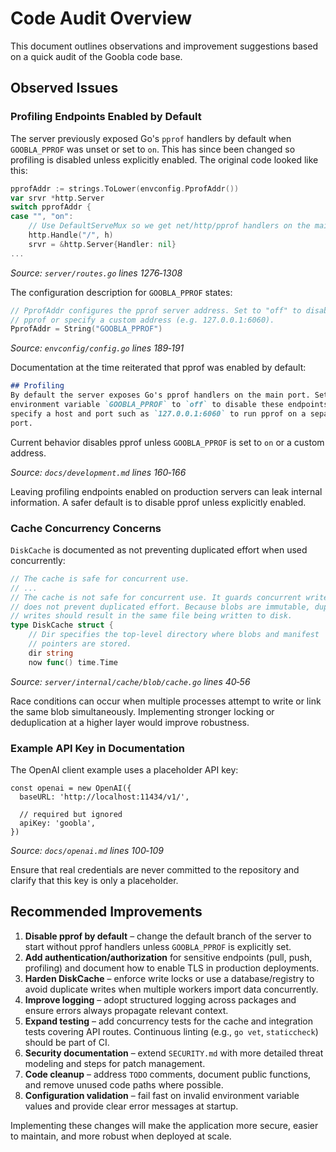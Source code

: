 # Code Audit Overview

This document outlines observations and improvement suggestions based on a quick audit of the Goobla code base.

## Observed Issues

### Profiling Endpoints Enabled by Default

The server previously exposed Go's `pprof` handlers by default when `GOOBLA_PPROF` was unset or set to `on`. This has since been changed so profiling is disabled unless explicitly enabled. The original code looked like this:

```go
pprofAddr := strings.ToLower(envconfig.PprofAddr())
var srvr *http.Server
switch pprofAddr {
case "", "on":
    // Use DefaultServeMux so we get net/http/pprof handlers on the main server.
    http.Handle("/", h)
    srvr = &http.Server{Handler: nil}
...
```

_Source: `server/routes.go` lines 1276‑1308_

The configuration description for `GOOBLA_PPROF` states:

```go
// PprofAddr configures the pprof server address. Set to "off" to disable
// pprof or specify a custom address (e.g. 127.0.0.1:6060).
PprofAddr = String("GOOBLA_PPROF")
```

_Source: `envconfig/config.go` lines 189‑191_

Documentation at the time reiterated that pprof was enabled by default:

```md
## Profiling
By default the server exposes Go's pprof handlers on the main port. Set the
environment variable `GOOBLA_PPROF` to `off` to disable these endpoints or
specify a host and port such as `127.0.0.1:6060` to run pprof on a separate
port.
```

Current behavior disables pprof unless `GOOBLA_PPROF` is set to `on` or a custom
address.

_Source: `docs/development.md` lines 160‑166_

Leaving profiling endpoints enabled on production servers can leak internal
information. A safer default is to disable pprof unless explicitly enabled.

### Cache Concurrency Concerns

`DiskCache` is documented as not preventing duplicated effort when used
concurrently:

```go
// The cache is safe for concurrent use.
// ...
// The cache is not safe for concurrent use. It guards concurrent writes, but
// does not prevent duplicated effort. Because blobs are immutable, duplicate
// writes should result in the same file being written to disk.
type DiskCache struct {
    // Dir specifies the top-level directory where blobs and manifest
    // pointers are stored.
    dir string
    now func() time.Time
```

_Source: `server/internal/cache/blob/cache.go` lines 40‑56_

Race conditions can occur when multiple processes attempt to write or link the
same blob simultaneously. Implementing stronger locking or deduplication at a
higher layer would improve robustness.

### Example API Key in Documentation

The OpenAI client example uses a placeholder API key:

```
const openai = new OpenAI({
  baseURL: 'http://localhost:11434/v1/',

  // required but ignored
  apiKey: 'goobla',
})
```

_Source: `docs/openai.md` lines 100‑109_

Ensure that real credentials are never committed to the repository and clarify
that this key is only a placeholder.

## Recommended Improvements

1. **Disable pprof by default** – change the default branch of the server to
   start without pprof handlers unless `GOOBLA_PPROF` is explicitly set.
2. **Add authentication/authorization** for sensitive endpoints (pull, push,
   profiling) and document how to enable TLS in production deployments.
3. **Harden DiskCache** – enforce write locks or use a database/registry to
   avoid duplicate writes when multiple workers import data concurrently.
4. **Improve logging** – adopt structured logging across packages and ensure
   errors always propagate relevant context.
5. **Expand testing** – add concurrency tests for the cache and integration
   tests covering API routes. Continuous linting (e.g., `go vet`, `staticcheck`)
   should be part of CI.
6. **Security documentation** – extend `SECURITY.md` with more detailed threat
   modeling and steps for patch management.
7. **Code cleanup** – address `TODO` comments, document public functions, and
   remove unused code paths where possible.
8. **Configuration validation** – fail fast on invalid environment variable
   values and provide clear error messages at startup.

Implementing these changes will make the application more secure, easier to
maintain, and more robust when deployed at scale.
